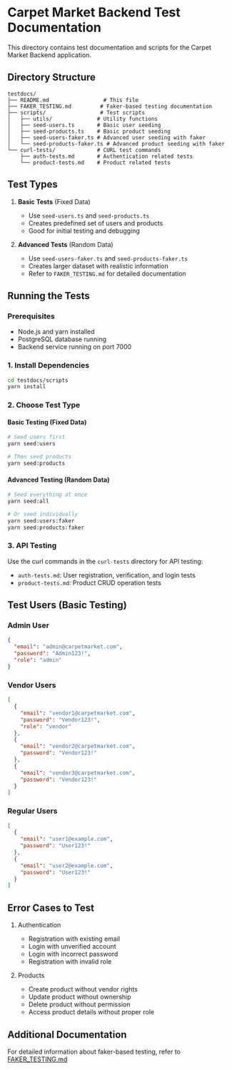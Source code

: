 # Carpet Market Backend Test Documentation

This directory contains test documentation and scripts for the Carpet Market Backend application.

## Directory Structure
```
testdocs/
├── README.md                 # This file
├── FAKER_TESTING.md         # Faker-based testing documentation
├── scripts/                 # Test scripts
│   ├── utils/              # Utility functions
│   ├── seed-users.ts       # Basic user seeding
│   ├── seed-products.ts    # Basic product seeding
│   ├── seed-users-faker.ts # Advanced user seeding with faker
│   └── seed-products-faker.ts # Advanced product seeding with faker
└── curl-tests/             # CURL test commands
    ├── auth-tests.md       # Authentication related tests
    └── product-tests.md    # Product related tests
```

## Test Types

1. **Basic Tests** (Fixed Data)
   - Use `seed-users.ts` and `seed-products.ts`
   - Creates predefined set of users and products
   - Good for initial testing and debugging

2. **Advanced Tests** (Random Data)
   - Use `seed-users-faker.ts` and `seed-products-faker.ts`
   - Creates larger dataset with realistic information
   - Refer to `FAKER_TESTING.md` for detailed documentation

## Running the Tests

### Prerequisites
- Node.js and yarn installed
- PostgreSQL database running
- Backend service running on port 7000

### 1. Install Dependencies
```bash
cd testdocs/scripts
yarn install
```

### 2. Choose Test Type

#### Basic Testing (Fixed Data)
```bash
# Seed users first
yarn seed:users

# Then seed products
yarn seed:products
```

#### Advanced Testing (Random Data)
```bash
# Seed everything at once
yarn seed:all

# Or seed individually
yarn seed:users:faker
yarn seed:products:faker
```

### 3. API Testing
Use the curl commands in the `curl-tests` directory for API testing:
- `auth-tests.md`: User registration, verification, and login tests
- `product-tests.md`: Product CRUD operation tests

## Test Users (Basic Testing)

### Admin User
```json
{
  "email": "admin@carpetmarket.com",
  "password": "Admin123!",
  "role": "admin"
}
```

### Vendor Users
```json
[
  {
    "email": "vendor1@carpetmarket.com",
    "password": "Vendor123!",
    "role": "vendor"
  },
  {
    "email": "vendor2@carpetmarket.com",
    "password": "Vendor123!"
  },
  {
    "email": "vendor3@carpetmarket.com",
    "password": "Vendor123!"
  }
]
```

### Regular Users
```json
[
  {
    "email": "user1@example.com",
    "password": "User123!"
  },
  {
    "email": "user2@example.com",
    "password": "User123!"
  }
]
```

## Error Cases to Test

1. Authentication
   - Registration with existing email
   - Login with unverified account
   - Login with incorrect password
   - Registration with invalid role

2. Products
   - Create product without vendor rights
   - Update product without ownership
   - Delete product without permission
   - Access product details without proper role

## Additional Documentation
For detailed information about faker-based testing, refer to [FAKER_TESTING.md](./FAKER_TESTING.md)
